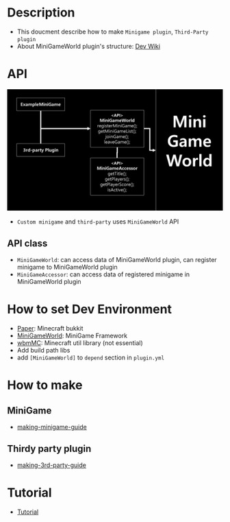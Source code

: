 # Description
- This doucment describe how to make `Minigame plugin`, `Third-Party plugin`
- About MiniGameWorld plugin's structure: [Dev Wiki]



# API
<!-- <img src="api-design.png" width="49.5%"></img> -->
![](api-design.png)
- `Custom minigame` and `third-party` uses `MiniGameWorld` API
## API class
- `MiniGameWorld`: can access data of MiniGameWorld plugin, can register minigame to MiniGameWorld plugin
- `MiniGameAccessor`: can access data of registered minigame in MiniGameWorld plugin



# How to set Dev Environment
- [Paper]: Minecraft bukkit
- [MiniGameWorld]: MiniGame Framework
- [wbmMC]: Minecraft util library (not essential) 
- Add build path libs
- add `[MiniGameWorld]` to `depend` section in `plugin.yml`



# How to make
## MiniGame
- [making-minigame-guide](making-minigame-guide.md)

## Thirdy party plugin
- [making-3rd-party-guide](making-3rd-party-guide.md)



# Tutorial
- [Tutorial]()




[Dev Wiki]: ../devWiki/home.md
[Paper]: https://papermc.io/
[MiniGameWorld]: https://github.com/worldbiomusic/MiniGameWorld/releases
[wbmMC]: https://github.com/worldbiomusic/wbmMC
[Paper API]: https://papermc.io/javadocs/paper/1.16/index.html?overview-summary.html
